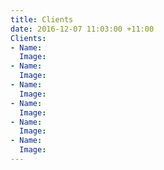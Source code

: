 ```yaml
---
title: Clients
date: 2016-12-07 11:03:00 +11:00
Clients:
- Name: 
  Image: 
- Name: 
  Image: 
- Name: 
  Image: 
- Name: 
  Image: 
- Name: 
  Image: 
- Name: 
  Image: 
---
```


